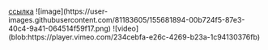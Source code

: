 <h1></h1>
<a href="#link-">ссылка</a>
![image](https://user-images.githubusercontent.com/81183605/155681894-00b724f5-87e3-40c4-9a41-064514f59f17.png)
![video](blob:https://player.vimeo.com/234cebfa-e26c-4269-b23a-1c94130376fb)
